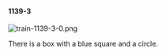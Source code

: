 #### 1139-3
![train-1139-3-0.png](https://github.com/lil-lab/nlvr/raw/master/nlvr/train/images/3/train-1139-3-0.png "train-1139-3-0.png")

There is a box with a blue square and a circle.